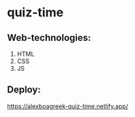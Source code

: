 # quiz-time
## Web-technologies:

1. HTML
2. CSS
3. JS

## Deploy:

https://alexboagreek-quiz-time.netlify.app/
